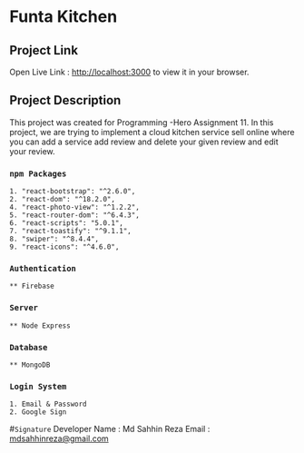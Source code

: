 # Funta Kitchen

## Project Link

Open Live Link : [http://localhost:3000](http://localhost:3000) to view it in your browser.

## Project Description

This project was created for Programming -Hero Assignment 11.
In this project, we are trying to implement a cloud kitchen service sell online where you can add a service add review and delete your given review and edit your review.

### `npm Packages`

    1. "react-bootstrap": "^2.6.0",
    2. "react-dom": "^18.2.0",
    4. "react-photo-view": "^1.2.2",
    5. "react-router-dom": "^6.4.3",
    6. "react-scripts": "5.0.1",
    7. "react-toastify": "^9.1.1",
    8. "swiper": "^8.4.4",
    9. "react-icons": "^4.6.0",

### `Authentication`

    ** Firebase

### `Server`

    ** Node Express

### `Database`

    ** MongoDB

### `Login System`

    1. Email & Password
    2. Google Sign

#`Signature`
Developer Name : Md Sahhin Reza
Email : mdsahhinreza@gmail.com
